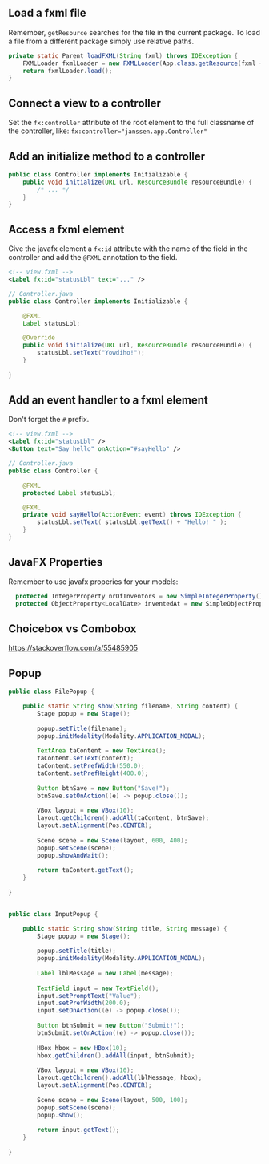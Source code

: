 ## Load a fxml file
Remember, `getResource` searches for the file in the current package. To load a file from a
different package simply use relative paths.
```java
private static Parent loadFXML(String fxml) throws IOException {
    FXMLLoader fxmlLoader = new FXMLLoader(App.class.getResource(fxml + ".fxml"));
    return fxmlLoader.load();
}
```

## Connect a view to a controller
Set the `fx:controller` attribute of the root element to the full classname of the controller, like: 
`fx:controller="janssen.app.Controller"`

## Add an initialize method to a controller
```java
public class Controller implements Initializable {
    public void initialize(URL url, ResourceBundle resourceBundle) {
        /* ... */
    }
}
```

## Access a fxml element
Give the javafx element a `fx:id` attribute with the name of the field in the controller and add the `@FXML` annotation to the field. 
```xml
<!-- view.fxml -->
<Label fx:id="statusLbl" text="..." />
```
```java
// Controller.java
public class Controller implements Initializable {

    @FXML
    Label statusLbl;

    @Override
    public void initialize(URL url, ResourceBundle resourceBundle) {
        statusLbl.setText("Yowdiho!");
    }
    
}
```

## Add an event handler to a fxml element
Don't forget the `#` prefix.
```xml
<!-- view.fxml -->
<Label fx:id="statusLbl" />
<Button text="Say hello" onAction="#sayHello" />
```
```java
// Controller.java
public class Controller {

    @FXML
    protected Label statusLbl;

    @FXML
    private void sayHello(ActionEvent event) throws IOException {
        statusLbl.setText( statusLbl.getText() + "Hello! " );
    }
}
```

## JavaFX Properties
Remember to use javafx properies for your models:
```java
  protected IntegerProperty nrOfInventors = new SimpleIntegerProperty();
  protected ObjectProperty<LocalDate> inventedAt = new SimpleObjectProperty<>();
```

## Choicebox vs Combobox
https://stackoverflow.com/a/55485905


## Popup
```java
public class FilePopup {

	public static String show(String filename, String content) {
		Stage popup = new Stage();
		
		popup.setTitle(filename);
		popup.initModality(Modality.APPLICATION_MODAL);
		
		TextArea taContent = new TextArea();
		taContent.setText(content);
		taContent.setPrefWidth(550.0);
		taContent.setPrefHeight(400.0);
		
		Button btnSave = new Button("Save!");
		btnSave.setOnAction((e) -> popup.close());
		
		VBox layout = new VBox(10);
		layout.getChildren().addAll(taContent, btnSave);
		layout.setAlignment(Pos.CENTER);
		
		Scene scene = new Scene(layout, 600, 400);
		popup.setScene(scene);
		popup.showAndWait();
		
		return taContent.getText();
	}
	
}
```
```java

public class InputPopup {

	public static String show(String title, String message) {
		Stage popup = new Stage();
		
		popup.setTitle(title);
		popup.initModality(Modality.APPLICATION_MODAL);
		
		Label lblMessage = new Label(message);
		
		TextField input = new TextField();
		input.setPromptText("Value");
		input.setPrefWidth(200.0);
		input.setOnAction((e) -> popup.close());
		
		Button btnSubmit = new Button("Submit!");
		btnSubmit.setOnAction((e) -> popup.close());
		
		HBox hbox = new HBox(10);
		hbox.getChildren().addAll(input, btnSubmit);
		
		VBox layout = new VBox(10);
		layout.getChildren().addAll(lblMessage, hbox);
		layout.setAlignment(Pos.CENTER);
		
		Scene scene = new Scene(layout, 500, 100);
		popup.setScene(scene);
		popup.show();
		
		return input.getText();
	}
	
}
```
